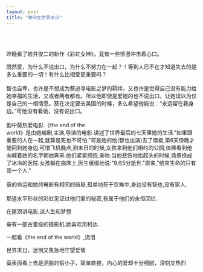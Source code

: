 ```yaml
---
layout: post
title: "相守在世界末日"
---
```

       

    
昨晚看了岩井俊二的新作《彩虹女神》，竟有一些愤懑冲击着心口。  

既然爱，为什么不说出口，为什么不努力在一起？！等到人已不在才知道失去的是多么重要的一切！有什么比相爱更重要吗？  
    
智也自卑，也许是不想成为葵追寻电影之梦的羁绊，又也许是觉得自己没有能力给她幸福的生活，又或者两者都有。所以他即使是爱她的也不说出口，让她误以为仅是自己的一相情愿。葵在决定要去美国的时候，多么希望他能说：“永远留在我身边。”可他没有看她，没有说出口。  
    
剧中葵热爱电影.《the end of the  
world》是由她编剧,主演,导演的电影.讲述了世界最后的七天里她的生活."如果跟重要的人在一起,就算是死也不可怕."可是她的他(智也出演)去了南极,第6天傍晚才能回到她身边.可惜飞机晚点,到末日的时候,女孩来到他们相约的公园,依稀看到他向喊着她的名字朝她奔来.他们紧紧拥抱,亲吻.当他悲伤地抬起头的时候,场景换成了冰冷的医院.女孩躺在病床上,医生缓缓地说:"9点5分逝世."原来,"结束生命的只有我一个人."  
    
葵的命运和她的电影有相同的结局,孤单地死于空难中,身边没有智也,没有家人.  
    
那道水平形状的彩虹见证过他们爱的秘密,有属于他们的永恒回忆.  




在屋顶讲电影,谈人生和梦想  


葵有一部古董级的摄影机.她喜欢用柯达.  


一起看《the end of the world》,流泪  


世界末日，迷惘又焦急地守望爱情  



葵表面看上去是洒脱的假小子，简单直接，内心的爱却十分细腻，深刻又热烈  


							  
		
